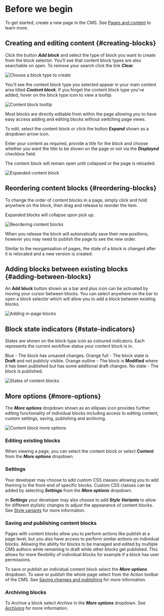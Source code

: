 # Before we begin

To get started, create a new page in the CMS. See [Pages and content](https://userhelp.silverstripe.org/en/4/creating_pages_and_content/) to learn more.

## Creating and editing content {#creating-blocks}

Click the button ***Add block*** and select the type of block you want to create from the block selector. You'll see that content block types are also searchable on open. To remove your search click the link ***Clear***.

![Choose a block type to create](_images/adding_content_block.png)

You'll see the content block type you selected appear in your main content area titled ***Content block***. If you forget the content block type you've added, hover on the block type icon to view a tooltip.

![Content block tooltip](_images/tooltip.png)

Most blocks are directly editable from within the page allowing you to have easy access adding and editing blocks without switching page views.

To edit, select the content block or click the button ***Expand*** shown as a dropdown arrow icon.

Enter your content as required, provide a title for the block and choose whether you want the title to be shown on the page or not via the ***Displayed*** checkbox field.

<div class="note" markdown="1"> The content block will remain open until collapsed or the page is reloaded. </div>

![Expanded content block](_images/inline_editing.png)

## Reordering content blocks {#reordering-blocks}

To change the order of content blocks in a page, simply click and hold anywhere on the block, then drag and release to reorder the item.

<div class="note" markdown="1"> Expanded blocks will collapse upon pick up.</div>

![Reordering content blocks](_images/reorder_blocks.png)

When you release the block will automatically save their new positions, however you may need to publish the page to see the new order.

<div class="note" markdown="1">Similar to the reorganisation of pages, the state of a block is changed after it is relocated and a new version is created.</div>

## Adding blocks between existing blocks {#adding-between-blocks}

An **Add block** button shown as a bar and plus icon can be activated by moving your cursor between blocks. You can select anywhere on the bar to open a block selector which will allow you to add a block between existing blocks.

![Adding in-page blocks](_images/adding_blocks_between_blocks.png)

## Block state indicators {#state-indicators}

States are shown on the block type icon as coloured indicators. Each represents the current workflow status your content block is in.

Blue - The block has unsaved changes.
Orange full - The block state is **Draft** and not publicly visible.
Orange outline - The block is **Modified** where it has been published but has some additional draft changes.
No state - The block is published.

![States of content blocks](_images/content_block_states.png)

## More options {#more-options}

The ***More options*** dropdown shown as an ellipses icon provides further editing functionality of individual blocks including access to editing content, custom settings, saving, publishing and archiving.

![Content block more options](_images/more_options.png)

### Editing existing blocks

When viewing a page, you can select the content block or select **Content** from the ***More options*** dropdown.

### Settings

Your developer may choose to add custom CSS classes allowing you to add theming to the front-end of specific blocks. Custom CSS classes can be added by selecting ***Settings*** from the ***More options*** dropdown.

In ***Settings*** your developer may also choose to add ***Style Variants*** to allow for different stylistic changes to adjust the appearance of content blocks. See [Style variants](https://github.com/dnadesign/silverstripe-elemental#style-variants) for more information.

### Saving and publishing content blocks

Pages with content blocks allow you to perform actions like publish at a page level, but you also have access to perform similar actions on individual blocks. Allowing the ability for blocks to be managed and edited by multiple CMS authors while remaining in draft while other blocks get published. This allows for more flexibility of individual blocks for example if a block has user permissions.

To save or publish an individual content block select the ***More options*** dropdown. To save or publish the whole page select from the Action toolbar of the CMS. See [Saving changes and publishing](https://userhelp.silverstripe.org/en/4/creating_pages_and_content/creating_and_editing_content/saving_changes_and_publishing/) for more information.

### Archiving blocks

To Archive a block select *Archive* in the ***More options*** dropdown. See [Archiving](https://userhelp.silverstripe.org/en/4/creating_pages_and_content/archive/) for more information.
